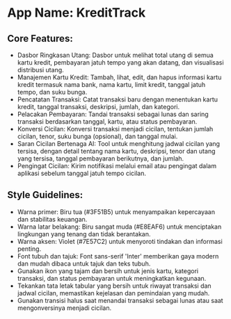# **App Name**: KreditTrack

## Core Features:

- Dasbor Ringkasan Utang: Dasbor untuk melihat total utang di semua kartu kredit, pembayaran jatuh tempo yang akan datang, dan visualisasi distribusi utang.
- Manajemen Kartu Kredit: Tambah, lihat, edit, dan hapus informasi kartu kredit termasuk nama bank, nama kartu, limit kredit, tanggal jatuh tempo, dan suku bunga.
- Pencatatan Transaksi: Catat transaksi baru dengan menentukan kartu kredit, tanggal transaksi, deskripsi, jumlah, dan kategori.
- Pelacakan Pembayaran: Tandai transaksi sebagai lunas dan saring transaksi berdasarkan tanggal, kartu, atau status pembayaran.
- Konversi Cicilan: Konversi transaksi menjadi cicilan, tentukan jumlah cicilan, tenor, suku bunga (opsional), dan tanggal mulai.
- Saran Cicilan Bertenaga AI: Tool untuk menghitung jadwal cicilan yang tersisa, dengan detail tentang nama kartu, deskripsi, tenor dan utang yang tersisa, tanggal pembayaran berikutnya, dan jumlah.
- Pengingat Cicilan: Kirim notifikasi melalui email atau pengingat dalam aplikasi sebelum tanggal jatuh tempo cicilan.

## Style Guidelines:

- Warna primer: Biru tua (#3F51B5) untuk menyampaikan kepercayaan dan stabilitas keuangan.
- Warna latar belakang: Biru sangat muda (#E8EAF6) untuk menciptakan lingkungan yang tenang dan tidak berantakan.
- Warna aksen: Violet (#7E57C2) untuk menyoroti tindakan dan informasi penting.
- Font tubuh dan tajuk: Font sans-serif 'Inter' memberikan gaya modern dan mudah dibaca untuk tajuk dan teks tubuh.
- Gunakan ikon yang tajam dan bersih untuk jenis kartu, kategori transaksi, dan status pembayaran untuk meningkatkan kegunaan.
- Tekankan tata letak tabular yang bersih untuk riwayat transaksi dan jadwal cicilan, memastikan kejelasan dan pemindaian yang mudah.
- Gunakan transisi halus saat menandai transaksi sebagai lunas atau saat mengonversinya menjadi cicilan.